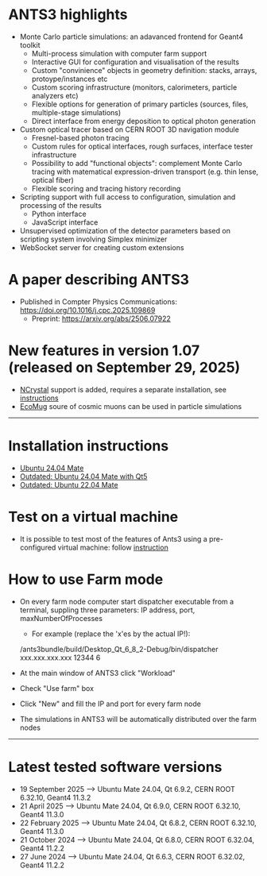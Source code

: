 # ANTS3 highlights

* Monte Carlo particle simulations: an adavanced frontend for Geant4 toolkit
   * Multi-process simulation with computer farm support
   * Interactive GUI for configuration and visualisation of the results
   * Custom "convinience" objects in geometry definition: stacks, arrays, protoype/instances etc
   * Custom scoring infrastructure (monitors, calorimeters, particle analyzers etc)
   * Flexible options for generation of primary particles (sources, files, multiple-stage simulations)
   * Direct interface from energy deposition to optical photon generation
 * Custom optical tracer based on CERN ROOT 3D navigation module
   * Fresnel-based photon tracing 
   * Custom rules for optical interfaces, rough surfaces, interface tester infrastructure
   * Possibility to add "functional objects": complement Monte Carlo tracing with matematical expression-driven transport (e.g. thin lense, optical fiber)
   * Flexible scoring and tracing history recording
 * Scripting support with full access to configuration, simulation and processing of the results
   * Python interface
   * JavaScript interface
 * Unsupervised optimization of the detector parameters based on scripting system involving Simplex minimizer
 * WebSocket server for creating custom extensions
     
# A paper describing ANTS3

* Published in Compter Physics Communications: https://doi.org/10.1016/j.cpc.2025.109869
  * Preprint: https://arxiv.org/abs/2506.07922

# New features in version 1.07 (released on September 29, 2025)

* [NCrystal](https://github.com/mctools/ncrystal) support is added, requires a separate installation, see [instructions](https://github.com/andrmor/ANTS3bundle/wiki/NCrystalInstall)
* [EcoMug](https://github.com/dr4kan/EcoMug) soure of cosmic muons can be used in particle simulations

---

# Installation instructions
* [Ubuntu 24.04 Mate](https://github.com/andrmor/ANTS3bundle/wiki/Install_Ubuntu24.04_Qt6)
* [Outdated: Ubuntu 24.04 Mate with Qt5](https://github.com/andrmor/ANTS3bundle/wiki/Install_Ubuntu22.04_Qt5)
* [Outdated: Ubuntu 22.04 Mate](https://github.com/andrmor/ANTS3bundle/wiki/Install_Ubuntu22.04)

# Test on a virtual machine
* It is possible to test most of the features of Ants3 using a pre-configured virtual machine: follow [instruction](https://github.com/andrmor/ANTS3bundle/wiki/VirtualMachine)

# How to use Farm mode
* On every farm node computer start dispatcher executable from a terminal, suppling three parameters: IP address, port, maxNumberOfProcesses
  * For example (replace the 'x'es by the actual IP!):
    
   /ants3bundle/build/Desktop_Qt_6_8_2-Debug/bin/dispatcher xxx.xxx.xxx.xxx 12344 6
* At the main window of ANTS3 click "Workload"
* Check "Use farm" box
* Click "New" and fill the IP and port for every farm node
* The simulations in ANTS3 will be automatically distributed over the farm nodes

 ---

 # Latest tested software versions

* 19 September 2025 --> Ubuntu Mate 24.04, Qt 6.9.2, CERN ROOT 6.32.10, Geant4 11.3.2
* 21 April 2025 --> Ubuntu Mate 24.04, Qt 6.9.0, CERN ROOT 6.32.10, Geant4 11.3.0
* 22 February 2025 --> Ubuntu Mate 24.04, Qt 6.8.2, CERN ROOT 6.32.10, Geant4 11.3.0
* 21 October 2024 --> Ubuntu Mate 24.04, Qt 6.8.0, CERN ROOT 6.32.04, Geant4 11.2.2
* 27 June 2024 --> Ubuntu Mate 24.04, Qt 6.6.3, CERN ROOT 6.32.02, Geant4 11.2.2


